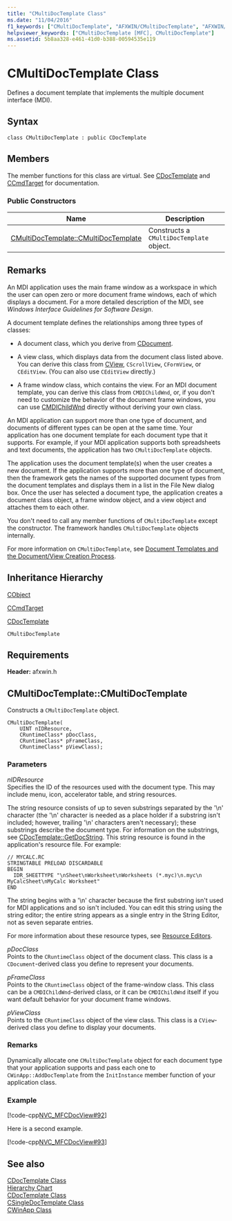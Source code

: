 ```yaml
---
title: "CMultiDocTemplate Class"
ms.date: "11/04/2016"
f1_keywords: ["CMultiDocTemplate", "AFXWIN/CMultiDocTemplate", "AFXWIN/CMultiDocTemplate::CMultiDocTemplate"]
helpviewer_keywords: ["CMultiDocTemplate [MFC], CMultiDocTemplate"]
ms.assetid: 5b8aa328-e461-41d0-b388-00594535e119
---
```

# CMultiDocTemplate Class

Defines a document template that implements the multiple document interface (MDI).

## Syntax

```
class CMultiDocTemplate : public CDocTemplate
```

## Members

The member functions for this class are virtual. See [CDocTemplate](../../mfc/reference/cdoctemplate-class.md) and [CCmdTarget](../../mfc/reference/ccmdtarget-class.md) for documentation.

### Public Constructors

|Name|Description|
|----------|-----------------|
|[CMultiDocTemplate::CMultiDocTemplate](#cmultidoctemplate)|Constructs a `CMultiDocTemplate` object.|

## Remarks

An MDI application uses the main frame window as a workspace in which the user can open zero or more document frame windows, each of which displays a document. For a more detailed description of the MDI, see *Windows Interface Guidelines for Software Design*.

A document template defines the relationships among three types of classes:

- A document class, which you derive from [CDocument](../../mfc/reference/cdocument-class.md).

- A view class, which displays data from the document class listed above. You can derive this class from [CView](../../mfc/reference/cview-class.md), `CScrollView`, `CFormView`, or `CEditView`. (You can also use `CEditView` directly.)

- A frame window class, which contains the view. For an MDI document template, you can derive this class from `CMDIChildWnd`, or, if you don't need to customize the behavior of the document frame windows, you can use [CMDIChildWnd](../../mfc/reference/cmdichildwnd-class.md) directly without deriving your own class.

An MDI application can support more than one type of document, and documents of different types can be open at the same time. Your application has one document template for each document type that it supports. For example, if your MDI application supports both spreadsheets and text documents, the application has two `CMultiDocTemplate` objects.

The application uses the document template(s) when the user creates a new document. If the application supports more than one type of document, then the framework gets the names of the supported document types from the document templates and displays them in a list in the File New dialog box. Once the user has selected a document type, the application creates a document class object, a frame window object, and a view object and attaches them to each other.

You don't need to call any member functions of `CMultiDocTemplate` except the constructor. The framework handles `CMultiDocTemplate` objects internally.

For more information on `CMultiDocTemplate`, see [Document Templates and the Document/View Creation Process](../../mfc/document-templates-and-the-document-view-creation-process.md).

## Inheritance Hierarchy

[CObject](../../mfc/reference/cobject-class.md)

[CCmdTarget](../../mfc/reference/ccmdtarget-class.md)

[CDocTemplate](../../mfc/reference/cdoctemplate-class.md)

`CMultiDocTemplate`

## Requirements

**Header:** afxwin.h

## <a name="cmultidoctemplate"></a> CMultiDocTemplate::CMultiDocTemplate

Constructs a `CMultiDocTemplate` object.

```
CMultiDocTemplate(
    UINT nIDResource,
    CRuntimeClass* pDocClass,
    CRuntimeClass* pFrameClass,
    CRuntimeClass* pViewClass);
```

### Parameters

*nIDResource*<br/>
Specifies the ID of the resources used with the document type. This may include menu, icon, accelerator table, and string resources.

The string resource consists of up to seven substrings separated by the '\n' character (the '\n' character is needed as a place holder if a substring isn't included; however, trailing '\n' characters aren't necessary); these substrings describe the document type. For information on the substrings, see [CDocTemplate::GetDocString](../../mfc/reference/cdoctemplate-class.md#getdocstring). This string resource is found in the application's resource file. For example:

```RC
// MYCALC.RC
STRINGTABLE PRELOAD DISCARDABLE
BEGIN
  IDR_SHEETTYPE "\nSheet\nWorksheet\nWorksheets (*.myc)\n.myc\n MyCalcSheet\nMyCalc Worksheet"
END
```

The string begins with a '\n' character because the first substring isn't used for MDI applications and so isn't included. You can edit this string using the string editor; the entire string appears as a single entry in the String Editor, not as seven separate entries.

For more information about these resource types, see [Resource Editors](../../windows/resource-editors.md).

*pDocClass*<br/>
Points to the `CRuntimeClass` object of the document class. This class is a `CDocument`-derived class you define to represent your documents.

*pFrameClass*<br/>
Points to the `CRuntimeClass` object of the frame-window class. This class can be a `CMDIChildWnd`-derived class, or it can be `CMDIChildWnd` itself if you want default behavior for your document frame windows.

*pViewClass*<br/>
Points to the `CRuntimeClass` object of the view class. This class is a `CView`-derived class you define to display your documents.

### Remarks

Dynamically allocate one `CMultiDocTemplate` object for each document type that your application supports and pass each one to `CWinApp::AddDocTemplate` from the `InitInstance` member function of your application class.

### Example

[!code-cpp[NVC_MFCDocView#92](../../mfc/codesnippet/cpp/cmultidoctemplate-class_1.cpp)]

Here is a second example.

[!code-cpp[NVC_MFCDocView#93](../../mfc/codesnippet/cpp/cmultidoctemplate-class_2.cpp)]

## See also

[CDocTemplate Class](../../mfc/reference/cdoctemplate-class.md)<br/>
[Hierarchy Chart](../../mfc/hierarchy-chart.md)<br/>
[CDocTemplate Class](../../mfc/reference/cdoctemplate-class.md)<br/>
[CSingleDocTemplate Class](../../mfc/reference/csingledoctemplate-class.md)<br/>
[CWinApp Class](../../mfc/reference/cwinapp-class.md)
